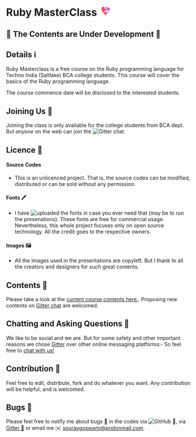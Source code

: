# Ruby MasterClass ![Ruby MasterClass](https://github.com/Souravgoswami/ruby-masterclass/blob/master/Designs/logo/pngs/32x32.png)

## 🚧 The Contents are Under Development 🚧

## Details ℹ️
Ruby Masterclass is a free course on the Ruby programming language for Techno India (Saltlake) BCA college students.
This course will cover the basics of the Ruby programming language.

The course commence date will be disclosed to the interested students.

## Joining Us 🤝
Joining the class is only available for the college students from BCA dept. But *anyone* on the web can join the ![Gitter chat](https://gitter.im/ruby-masterclass/ruby-masterclass).

## Licence 🔑
#### Source Codes
 + This is an unlicenced project. That is, the source codes can be modified, distributed or can be sold without any permission.

#### Fonts 🖊
 + I have ![uploaded the fonts](https://github.com/Souravgoswami/ruby-masterclass/tree/master/Designs/fonts) in case you ever need that (may be to run the presenations). These fonts are free for commercial usage. Nevertheless, this whole project focuses only on open source technology. All the credit goes to the respective owners.

#### Images 🖼
+ All the images used in the presentations are copyleft. But I thank to all the creators and designers for such great contents.

## Contents 📝
Please take a look at the [current course contents here.](https://github.com/Souravgoswami/ruby-masterclass/tree/master/contents/contents.pdf). Proposing new contents on [Gitter chat](https://gitter.im/ruby-masterclass/ruby-masterclass) are welcomed.

## Chatting and Asking Questions 💬
We like to be social and we are. But for some safety and other important reasons we chose [Gitter](https://gitter.im/ruby-masterclass/ruby-masterclass) over other online messaging platforms:- So feel free to [chat with us!](https://gitter.im/ruby-masterclass/ruby-masterclass)

## Contribution 🌟
Feel free to edit, distribute, fork and do whatever you want. Any contribution will be helpful, and is welcomed.

## Bugs 🐞
Please feel free to notify me about bugs 🐛 in the codes via ![GitHub 🐙](https://github.com/Souravgoswami/ruby-masterclass/issues/new/choose), via [Gitter 💬](https://gitter.im/ruby-masterclass/ruby-masterclass) or email me ✉️ souravgoswami@protonmail.com.
